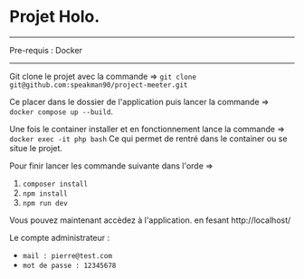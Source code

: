 # Projet Holo.
***
Pre-requis : Docker
***

Git clone le projet avec la commande => `git clone git@github.com:speakman90/project-meeter.git`

Ce placer dans le dossier de l'application puis lancer la commande => `docker compose up --build`.

Une fois le container installer et en fonctionnement lance la commande => `docker exec -it php bash`
Ce qui permet de rentré dans le container ou se situe le projet.

Pour finir lancer les commande suivante dans l'orde =>
1. `composer install`
2. `npm install`
3. `npm run dev`

Vous pouvez maintenant accèdez à l'application.
en fesant http://localhost/

Le compte administrateur :
- `mail : pierre@test.com`
- `mot de passe : 12345678`
